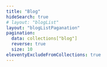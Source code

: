 ```yaml
---
title: "Blog"
hideSearch: true
# layout: "blogList"
layout: "blogListPaganation"
pagination:
  data: collections["blog"]
  reverse: true 
  size: 10
eleventyExcludeFromCollections: true
---
```

